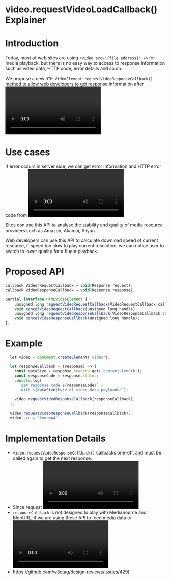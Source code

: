 # video.requestVideoLoadCallback() Explainer

# Introduction
Today,  most of web sites are using `<video src="{file address}" />` for media playback, but there is no easy way to access to response information such as video data, HTTP code, error details and so on.

We propose a new `HTMLVideoElement.requestVideoResponseCallback()` method to allow web developers to get response information after <video> sent request to server.


# Use cases

If error occurs in server side, we can get error information and HTTP error code from <video> (e.g., HTTP Code 500 for server internal error). 

Sites can use this API to analyse the stability and quality of media resource providers such as Amazon, Akamai, Aliyun.

Web developers can use this API to calculate download speed of current resource, if speed too slow to play current resolution, we can notice user to switch to lower quality for a fluent playback.




# Proposed API

```Javascript
callback VideorRequestCallback = void(Response request);
callback VideoResponseCallback = void(Response response);

partial interface HTMLVideoElement {
    unsigned long requestVideoRequestCallback(VideoRequestCallback callback);
    void cancelVideoRequestCallback(unsigned long handle);
    unsigned long requestVideoResponseCallback(VideoResponseCallback callback);
    void cancelVideoResponseCallback(unsigned long handle);
};
```


# Example

```Javascript
  let video = document.createElement('video');

  let responseCallback = (response) => {
    const dataSize = response.headers.get('content-length');
    const responseCode = response.status;
    console.log(
      `get response code ${responseCode}` +
      `with ${dataSize}byte of video data payloaded`);

    video.requestVideoResponseCallback(responseCallback);
  };

  video.requestVideoResponseCallback(responseCallback);
  video.src = 'foo.mp4';
```



# Implementation Details

* `video.requestVideoResponseCallback()` callbacks one-off, and must be called again to get the next response.
* Since request <video> send would some times have client side error occurs, for example network error. In that case, `responseCallback` won't be triggered
* `responseCallback` is not designed to play with MediaSource and BlobURL, if we are using these API to feed media data to <video> `responseCallback` won't be triggered
* https://github.com/w3ctag/design-reviews/issues/429)
